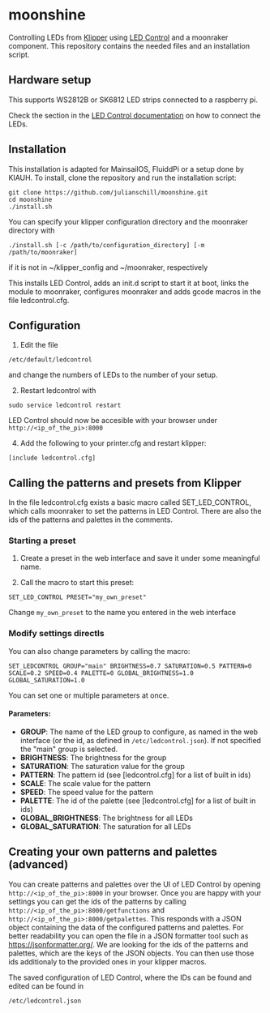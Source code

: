 # moonshine
Controlling LEDs from [Klipper](https://www.klipper3d.org) using [LED Control](https://github.com/jackw01/led-control) and a moonraker component. This repository contains the needed files and an installation script. 

## Hardware setup

This supports WS2812B or SK6812 LED strips connected to a raspberry pi.

Check the section in the [LED Control documentation](https://github.com/jackw01/led-control#hardware-setup) on how to connect the LEDs.

## Installation

This installation is adapted for MainsailOS, FluiddPi or a setup done by KIAUH.
To install, clone the repository and run the installation script:
```
git clone https://github.com/julianschill/moonshine.git
cd moonshine
./install.sh
```

You can specify your klipper configuration directory and the moonraker directory with
```
./install.sh [-c /path/to/configuration_directory] [-m /path/to/moonraker]
```
if it is not in ~/klipper_config and ~/moonraker, respectively

This installs LED Control, adds an init.d script to start it at boot, links the module to moonraker, configures moonraker and adds gcode macros in the file ledcontrol.cfg.

## Configuration

1. Edit the file
```
/etc/default/ledcontrol
```
and change the numbers of LEDs to the number of your setup. 

2. Restart ledcontrol with
```
sudo service ledcontrol restart
```
LED Control should now be accesible with your browser under
```http://<ip_of_the_pi>:8000```

4. Add the following to your printer.cfg and restart klipper:
```
[include ledcontrol.cfg]
```

## Calling the patterns and presets from Klipper

In the file ledcontrol.cfg exists a basic macro called SET_LED_CONTROL, which calls moonraker to set the patterns in LED Control. There are also the ids of the patterns and palettes in the comments.

### Starting a preset

1. Create a preset in the web interface and save it under some meaningful name. 

2. Call the macro to start this preset:

```
SET_LED_CONTROL PRESET="my_own_preset"
```

Change `my_own_preset` to the name you entered in the web interface

### Modify settings directls
You can also change parameters by calling the macro:
```
SET_LEDCONTROL GROUP="main" BRIGHTNESS=0.7 SATURATION=0.5 PATTERN=0 SCALE=0.2 SPEED=0.4 PALETTE=0 GLOBAL_BRIGHTNESS=1.0 GLOBAL_SATURATION=1.0
```

You can set one or multiple parameters at once.

#### Parameters:
  * **GROUP**: The name of the LED group to configure, as named in the web interface (or the id, as defined in `/etc/ledcontrol.json`). If not specified the "main" group is selected.
  * **BRIGHTNESS**: The brightness for the group
  * **SATURATION**: The saturation value for the group
  * **PATTERN**: The pattern id (see [ledcontrol.cfg] for a list of built in ids)
  * **SCALE**: The scale value for the pattern
  * **SPEED**: The speed value for the pattern
  * **PALETTE**: The id of the palette (see [ledcontrol.cfg] for a list of built in ids)
  * **GLOBAL_BRIGHTNESS**: The brightness for all LEDs
  * **GLOBAL_SATURATION**: The saturation for all LEDs

## Creating your own patterns and palettes (advanced)

You can create patterns and palettes over the UI of LED Control by opening ```http://<ip_of_the_pi>:8000``` in your browser. Once you are happy with your settings you can get the ids of the patterns by calling ```http://<ip_of_the_pi>:8000/getfunctions``` and ```http://<ip_of_the_pi>:8000/getpalettes```. This responds with a JSON object containing the data of the configured patterns and palettes. For better readability you can open the file in a JSON formatter tool such as https://jsonformatter.org/. We are looking for the ids of the patterns and palettes, which are the keys of the JSON objects. You can then use those ids additionaly to the provided ones in your klipper macros.

The saved configuration of LED Control, where the IDs can be found and edited can be found in 
```
/etc/ledcontrol.json
```


